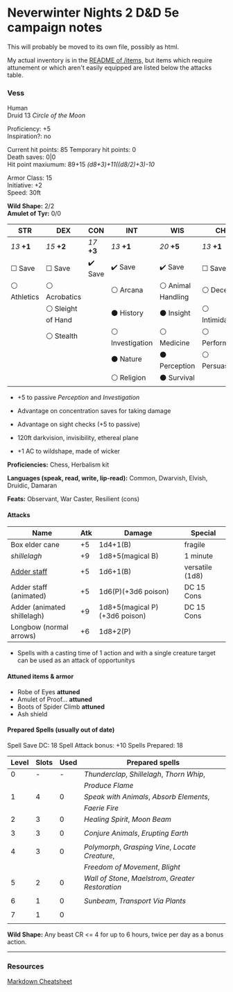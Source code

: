 # Neverwinter Nights 2 D&D 5e campaign notes

This will probably be moved to its own file, possibly as html.

My actual inventory is in the [README of /items,](./items/) but items which require attunement or which aren't easily equipped are listed below the attacks table.

### Vess

Human  
Druid 13 *Circle of the Moon*

Proficiency: +5  
Inspiration?: no

Current hit points: 85 
Temporary hit points: 0  
Death saves: 0|0  
Hit point maxiumum: 89+15 *(d8+3)+11((d8/2)+3)-10*

Armor Class: 15  
Initiative: +2  
Speed: 30ft

**Wild Shape:** 2/2  
**Amulet of Tyr:** 0/0

|  STR  |  DEX  |  CON  |  INT  |  WIS  |  CHA  |
|-------|-------|-------|-------|-------|-------|
| *13* **+1** | *15* **+2** | *17* **+3** | *13* **+1** | *20* **+5** | *13* **+1** |
| ☐ Save | ☐ Save | ✔️ Save | ✔️ Save | ✔️ Save | ☐ Save |
| ⚪ Athletics | ⚪ Acrobatics || ⚪ Arcana | ⚪ Animal Handling | ⚪ Deception |
|| ⚪ Sleight of Hand || ⚫ History | ⚫ Insight | ⚪ Intimidation |
|| ⚪ Stealth || ⚪ Investigation | ⚪ Medicine | ⚪ Performance |
|||| ⚫ Nature | ⚫ Perception | ⚪ Persuasion | 
|||| ⚪ Religion | ⚫ Survival ||

* +5 to passive *Perception* and *Investigation*
* Advantage on concentration saves for taking damage

* Advantage on sight checks (+5 to passive)
* 120ft darkvision, invisibility, ethereal plane

* +1 AC to wildshape, made of wicker

**Proficiencies:** Chess, Herbalism kit

**Languages (speak, read, write, lip-read):** Common, Dwarvish, Elvish, Druidic, Damaran

**Feats:** Observant, War Caster, Resilient (cons)

#### Attacks

| Name                        | Atk| Damage                 | Special         |
|-----------------------------|----|------------------------|-----------------|
| Box elder cane              | +5 | 1d4+1(B)               | fragile         |
| *shillelagh*                | +9 | 1d8+5(magical B)       | 1 minute        |
| [Adder staff]               | +5 | 1d6+1(B)               | versatile (1d8) |
| Adder staff (animated)      | +5 | 1d6(P)(+3d6 poison)    | DC 15 Cons      |
| Adder (animated shillelagh) | +9 |1d8+5(magical P)(+3d6 poison)| DC 15 Cons |
| Longbow (normal arrows)     | +6 | 1d8+2(P)               |                 |

* Spells with a casting time of 1 action and with a single creature target can be used as an attack of opportunitys

#### Attuned items & armor

* Robe of Eyes **attuned**
* Amulet of Proof... **attuned**
* Boots of Spider Climb **attuned**
* Ash shield 

#### Prepared Spells (usually out of date)

Spell Save DC: 18
Spell Attack bonus: +10
Spells Prepared: 18

| Level | Slots | Used | Prepared spells |
|-------|-------|------|-----------------|
| 0     | -     | -    | *Thunderclap*, *Shillelagh*, *Thorn Whip*, |
|       |       |      | *Produce Flame* |
| 1     | 4     | 0    | *Speak with Animals*, *Absorb Elements*, |
|       |       |      | *Faerie Fire* |
| 2     | 3     | 0    | *Healing Spirit*, *Moon Beam* |
|       |       |      | |
| 3     | 3     | 0    | *Conjure Animals*, *Erupting Earth* |
|       |       |      | |
| 4     | 3     | 0    | *Polymorph*, *Grasping Vine*, *Locate Creature*, |
|       |       |      | *Freedom of Movement*, *Blight* |
| 5     | 2     | 0    | *Wall of Stone*, *Maelstrom*, *Greater Restoration* |
|       |       |      | |
| 6     | 1     | 0    | *Sunbeam*, *Transport Via Plants* |
|       |       |      | |
| 7     | 1     | 0    | |
|       |       |      | |

**Wild Shape:** Any beast CR <= 4 for up to 6 hours, twice per day as a bonus action.

------------------------------------

### Resources

[Markdown Cheatsheet](https://github.com/adam-p/markdown-here/wiki/Markdown-Cheatsheet)

[Adder staff]: items/Staff%20of%20the%20Adder.md
